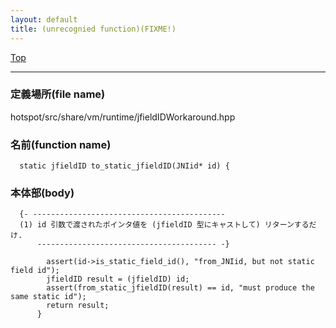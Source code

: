 ```yaml
---
layout: default
title: (unrecognied function)(FIXME!)
---
```

[Top](../index.html)

--- 
### 定義場所(file name)
hotspot/src/share/vm/runtime/jfieldIDWorkaround.hpp

### 名前(function name)
```
  static jfieldID to_static_jfieldID(JNIid* id) {
```

### 本体部(body)
```
  {- -------------------------------------------
  (1) id 引数で渡されたポインタ値を (jfieldID 型にキャストして) リターンするだけ.
      ---------------------------------------- -}

	    assert(id->is_static_field_id(), "from_JNIid, but not static field id");
	    jfieldID result = (jfieldID) id;
	    assert(from_static_jfieldID(result) == id, "must produce the same static id");
	    return result;
	  }
	
```


